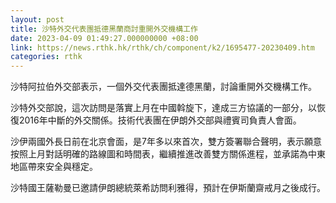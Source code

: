 ```yaml
---
layout: post
title: 沙特外交代表團抵德黑蘭商討重開外交機構工作
date: 2023-04-09 01:49:27.000000000 +08:00
link: https://news.rthk.hk/rthk/ch/component/k2/1695477-20230409.htm
categories: rthk
---
```


沙特阿拉伯外交部表示，一個外交代表團抵達德黑蘭，討論重開外交機構工作。

沙特外交部說，這次訪問是落實上月在中國斡旋下，達成三方協議的一部分，以恢復2016年中斷的外交關係。技術代表團在伊朗外交部與禮賓司負責人會面。

沙伊兩國外長日前在北京會面，是7年多以來首次，雙方簽署聯合聲明，表示願意按照上月對話明確的路線圖和時間表，繼續推進改善雙方關係進程，並承諾為中東地區帶來安全與穩定。

沙特國王薩勒曼已邀請伊朗總統萊希訪問利雅得，預計在伊斯蘭齋戒月之後成行。

